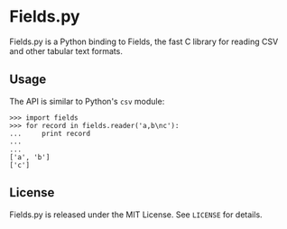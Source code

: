 Fields.py
=========

Fields.py is a Python binding to Fields, the fast C library for reading CSV
and other tabular text formats.


Usage
-----

The API is similar to Python's `csv` module:

    >>> import fields
    >>> for record in fields.reader('a,b\nc'):
    ...     print record
    ...
    ...
    ['a', 'b']
    ['c']


License
-------

Fields.py is released under the MIT License. See `LICENSE` for details.
